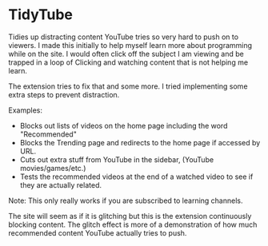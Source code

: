 # TidyTube

Tidies up distracting content YouTube tries so very hard to push on to viewers.
I made this initially to help myself learn more about programming while on the site. I would often click off the subject I am viewing and be trapped in a loop of Clicking and watching content that is not helping me learn.

The extension tries to fix that and some more. I tried implementing some extra steps to prevent distraction.

Examples:
  - Blocks out lists of videos on the home page including the word "Recommended"
  - Blocks the Trending page and redirects to the home page if accessed by URL.
  - Cuts out extra stuff from YouTube in the sidebar, (YouTube movies/games/etc.)
  - Tests the recommended videos at the end of a watched video to see if they are actually related.
  
Note:
  This only really works if you are subscribed to learning channels.
  
  The site will seem as if it is glitching but this is the extension continuously blocking content. The glitch effect is more of a        demonstration of how much recommended content YouTube actually tries to push.
